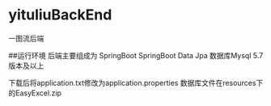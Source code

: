 # yituliuBackEnd
一图流后端

##运行环境
后端主要组成为
SpringBoot 
SpringBoot Data Jpa
数据库Mysql  5.7版本及以上

下载后将application.txt修改为application.properties
数据库文件在resources下的EasyExcel.zip